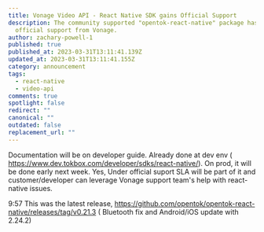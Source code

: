 ```yaml
---
title: Vonage Video API - React Native SDK gains Official Support
description: The community supported "opentok-react-native" package has gained
  official support from Vonage.
author: zachary-powell-1
published: true
published_at: 2023-03-31T13:11:41.139Z
updated_at: 2023-03-31T13:11:41.155Z
category: announcement
tags:
  - react-native
  - video-api
comments: true
spotlight: false
redirect: ""
canonical: ""
outdated: false
replacement_url: ""
---
```

Documentation will be on developer guide. Already done at dev env ( https://www.dev.tokbox.com/developer/sdks/react-native/). On prod, it will be done early next week.
Yes, Under official suport SLA will be part of it and customer/developer can leverage Vonage support team's help with react-native issues.





9:57
This was the latest release, https://github.com/opentok/opentok-react-native/releases/tag/v0.21.3  ( Bluetooth fix and Android/iOS update with 2.24.2)





